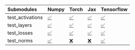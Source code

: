 | Submodules       | Numpy                                                                                                                           | Torch                                                                                                                           | Jax                                                                                                                             | Tensorflow                                                                                                                      |
|:-----------------|:--------------------------------------------------------------------------------------------------------------------------------|:--------------------------------------------------------------------------------------------------------------------------------|:--------------------------------------------------------------------------------------------------------------------------------|:--------------------------------------------------------------------------------------------------------------------------------|
| test_activations | <a href="https://github.com/unifyai/ivy/runs/7833998141?check_suite_focus=true" rel="noopener noreferrer" target="_blank">✅</a> | <a href="https://github.com/unifyai/ivy/runs/7833998441?check_suite_focus=true" rel="noopener noreferrer" target="_blank">✅</a> | <a href="https://github.com/unifyai/ivy/runs/7833998712?check_suite_focus=true" rel="noopener noreferrer" target="_blank">✅</a> | <a href="https://github.com/unifyai/ivy/runs/7833999118?check_suite_focus=true" rel="noopener noreferrer" target="_blank">✅</a> |
| test_layers      | <a href="https://github.com/unifyai/ivy/runs/7833998215?check_suite_focus=true" rel="noopener noreferrer" target="_blank">✅</a> | <a href="https://github.com/unifyai/ivy/runs/7833998500?check_suite_focus=true" rel="noopener noreferrer" target="_blank">✅</a> | <a href="https://github.com/unifyai/ivy/runs/7833998802?check_suite_focus=true" rel="noopener noreferrer" target="_blank">✅</a> | <a href="https://github.com/unifyai/ivy/runs/7833999183?check_suite_focus=true" rel="noopener noreferrer" target="_blank">✅</a> |
| test_losses      | <a href="https://github.com/unifyai/ivy/runs/7833998287?check_suite_focus=true" rel="noopener noreferrer" target="_blank">✅</a> | <a href="https://github.com/unifyai/ivy/runs/7833998575?check_suite_focus=true" rel="noopener noreferrer" target="_blank">✅</a> | <a href="https://github.com/unifyai/ivy/runs/7833998906?check_suite_focus=true" rel="noopener noreferrer" target="_blank">✅</a> | <a href="https://github.com/unifyai/ivy/runs/7833999265?check_suite_focus=true" rel="noopener noreferrer" target="_blank">✅</a> |
| test_norms       | <a href="https://github.com/unifyai/ivy/runs/7833998347?check_suite_focus=true" rel="noopener noreferrer" target="_blank">✅</a> | <a href="https://github.com/unifyai/ivy/runs/7833998636?check_suite_focus=true" rel="noopener noreferrer" target="_blank">❌</a> | <a href="https://github.com/unifyai/ivy/runs/7833999003?check_suite_focus=true" rel="noopener noreferrer" target="_blank">❌</a> | <a href="https://github.com/unifyai/ivy/runs/7833999335?check_suite_focus=true" rel="noopener noreferrer" target="_blank">✅</a> |
